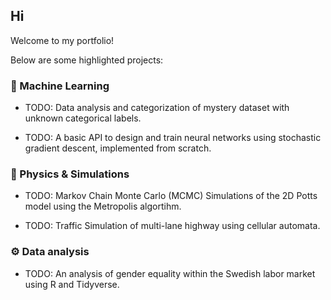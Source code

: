 ## Hi

Welcome to my portfolio! 

Below are some highlighted projects:

### 🧠 Machine Learning
- TODO: Data analysis and categorization of mystery dataset with unknown categorical labels.

- TODO: A basic API to design and train neural networks using stochastic gradient descent, implemented from scratch.

### 🧪 Physics & Simulations
- TODO: Markov Chain Monte Carlo (MCMC) Simulations of the 2D Potts model using the Metropolis algortihm.

- TODO: Traffic Simulation of multi-lane highway using cellular automata.

### ⚙️ Data analysis
- TODO: An analysis of gender equality within the Swedish labor market using R and Tidyverse.

<!--
**ermas3/ermas3** is a ✨ _special_ ✨ repository because its `README.md` (this file) appears on your GitHub profile.

Here are some ideas to get you started:

- 🔭 I’m currently working on ...
- 🌱 I’m currently learning ...
- 👯 I’m looking to collaborate on ...
- 🤔 I’m looking for help with ...
- 💬 Ask me about ...

- 📫 How to reach me: ...
- 😄 Pronouns: ...
- ⚡ Fun fact: ...
-->
